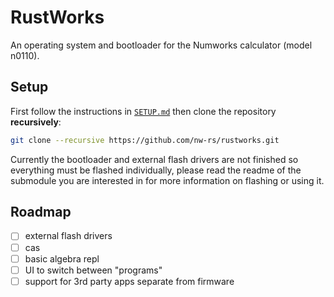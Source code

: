 # RustWorks

An operating system and bootloader for the Numworks calculator (model n0110).

## Setup

First follow the instructions in [`SETUP.md`](./SETUP.md) then clone the
repository **recursively**:

```zsh
git clone --recursive https://github.com/nw-rs/rustworks.git
```

Currently the bootloader and external flash drivers are not finished so
everything must be flashed individually, please read the readme of the
submodule you are interested in for more information on flashing or
using it.

## Roadmap

- [ ] external flash drivers
- [ ] cas
- [ ] basic algebra repl
- [ ] UI to switch between "programs"
- [ ] support for 3rd party apps separate from firmware
